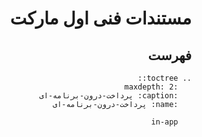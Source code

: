 <div dir="rtl">

مستندات فنی اول مارکت
=====================

فهرست
-----

```eval_rst
.. toctree::
   :maxdepth: 2
   :caption: پرداخت-درون-برنامه-ای
   :name: پرداخت-درون-برنامه-ای
   
   in-app

```

</div>
